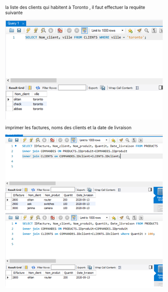 la liste des clients qui habitent à Toronto , il faut effectuer la requête suivante

![](images/r1.png)

imprimer les factures, noms des clients et la date de livraison

![](images/R3.png)
![](images/r2.png)
  
